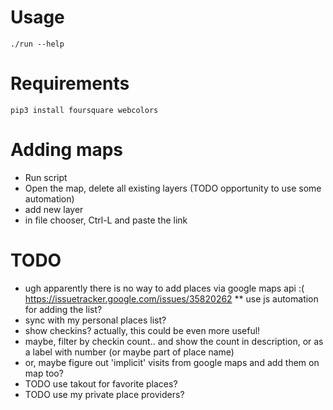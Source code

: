 # Usage
```./run --help```

# Requirements
```pip3 install foursquare webcolors```

# Adding maps
* Run script
* Open the map, delete all existing layers (TODO opportunity to use some automation)
* add new layer
* in file chooser, Ctrl-L and paste the link

# TODO
* ugh apparently there is no way to add places via google maps api :( https://issuetracker.google.com/issues/35820262
** use js automation for adding the list?
* sync with my personal places list? 
* show checkins? actually, this could be even more useful!
* maybe, filter by checkin count.. and show the count in description, or as a label with number (or maybe part of place name)
* or, maybe figure out 'implicit' visits from google maps and add them on map too?
* TODO use takout for favorite places?
* TODO use my private place providers?
